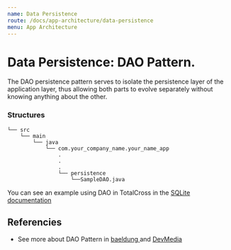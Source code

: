 ```yaml
---
name: Data Persistence
route: /docs/app-architecture/data-persistence
menu: App Architecture
---
```


# Data Persistence: DAO Pattern.

The DAO persistence pattern serves to isolate the persistence layer of the application layer, thus allowing both parts to evolve separately without knowing anything about the other.

### Structures

<!-- {% code title="Structures" %} -->

```text
└── src
    └── main
        └── java
            └── com.your_company_name.your_name_app
                .
                .
                .
                └── persistence
                    └──SampleDAO.java
```

<!-- {% endcode %} -->

You can see an example using DAO in TotalCross in the [SQLite documentation](https://app.gitbook.com/@totalcross/s/playbook/~/drafts/-Ld5U4zrEcGVLc5JZxHO/primary/learn-totalcross/how-to-store-data-sqlite#inserting-data-into-the-table)

## Referencies

- See more about DAO Pattern in [baeldung ](%20https://www.baeldung.com/java-dao-pattern)and [DevMedia](https://www.devmedia.com.br/dao-pattern-persistencia-de-dados-utilizando-o-padrao-dao/30999)
